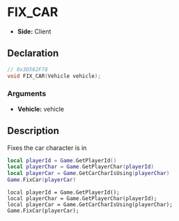# FIX_CAR
- **Side:** Client

## Declaration
```cpp
// 0x3D562F78
void FIX_CAR(Vehicle vehicle);
```

### Arguments
- **Vehicle:** vehicle

## Description
Fixes the car character is in

```lua
local playerId = Game.GetPlayerId()
local playerChar = Game.GetPlayerChar(playerId)
local playerCar = Game.GetCarCharIsUsing(playerChar)
Game.FixCar(playerCar)
```

```squirrel
local playerId = Game.GetPlayerId();
local playerChar = Game.GetPlayerChar(playerId);
local playerCar = Game.GetCarCharIsUsing(playerChar);
Game.FixCar(playerCar);
```